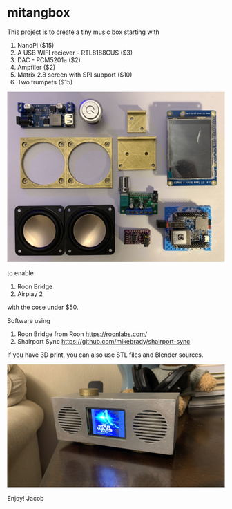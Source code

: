 # mitangbox

This project is to create a tiny music box starting with 
1) NanoPi ($15)
2) A USB WIFI reciever - RTL8188CUS ($3)
3) DAC - PCM5201a ($2)
4) Ampfiler ($2)
5) Matrix 2.8 screen with SPI support ($10)
6) Two trumpets ($15)

![The parts](https://github.com/jacobmee/mitangbox/blob/master/parts.JPG)

to enable
1) Roon Bridge
2) Airplay 2

with the cose under $50.

Software using
1) Roon Bridge from Roon https://roonlabs.com/
2) Shairport Sync https://github.com/mikebrady/shairport-sync

If you have 3D print, you can also use STL files and Blender sources.

![The Box](https://github.com/jacobmee/mitangbox/blob/master/musicbox.JPG)


Enjoy!
Jacob
